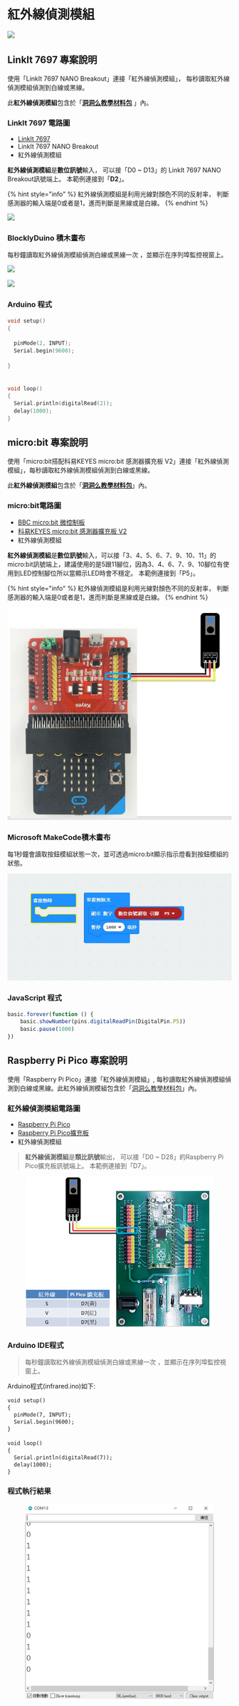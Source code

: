# 紅外線偵測模組

![](../../.gitbook/assets/linkit7697\_irsesnor\_00.png)

## LinkIt 7697 專案說明

使用「LinkIt 7697 NANO Breakout」連接「紅外線偵測模組」， 每秒讀取紅外線偵測模組偵測到白線或黑線。

此**紅外線偵測模組**包含於「[**洞洞么教學材料包**](https://www.robotkingdom.com.tw/product/rk-education-kit-001/) 」內。

### LinkIt 7697 電路圖

* [LinkIt 7697](https://www.robotkingdom.com.tw/product/linkit-7697/)
* LinkIt 7697 NANO Breakout
* 紅外線偵測模組

**紅外線偵測模組**是**數位訊號**輸入， 可以接「D0 \~ D13」的 LinkIt 7697 NANO Breakout訊號端上。 本範例連接到「**D2**」。

{% hint style="info" %}
紅外線偵測模組是利用光線對顏色不同的反射率， 判斷感測器的輸入端是0或者是1，進而判斷是黑線或是白線。
{% endhint %}

![](../../.gitbook/assets/linkit7697\_irsesnor\_01.png)

### BlocklyDuino 積木畫布

每秒鐘讀取紅外線偵測模組偵測白線或黑線一次 ，並顯示在序列埠監控視窗上。

![](../../.gitbook/assets/linkit7697\_irsesnor\_02.png)

![](../../.gitbook/assets/linkit7697\_irsesnor\_03.png)

### Arduino 程式

```c
void setup()
{

  pinMode(2, INPUT);
  Serial.begin(9600);

}


void loop()
{
  Serial.println(digitalRead(2));
  delay(1000);
}
```

## micro:bit 專案說明

使用「micro:bit搭配科易KEYES micro:bit 感測器擴充板 V2」連接「紅外線偵測模組」，每秒讀取紅外線偵測模組偵測到白線或黑線。

此**紅外線偵測模組**包含於「[**洞洞么教學材料包**](https://www.robotkingdom.com.tw/product/rk-education-kit-001/)」內。

### micro:bit電路圖

* [BBC micro:bit 微控制板
  ](https://www.robotkingdom.com.tw/product/bbc-microbit-1/)
* [科易KEYES micro:bit 感測器擴充板 V2
  ](https://www.robotkingdom.com.tw/product/keyes-microbit-sensor-breakout-v2/)
* 紅外線偵測模組

**紅外線偵測模組**是**數位訊號**輸入，可以接「3、4、5、6、7、9、10、11」的 micro:bit訊號端上，建議使用的是5跟11腳位，因為3、4、6、7、9、10腳位有使用到LED控制腳位所以當顯示LED時會不穩定。 本範例連接到「P5」。

{% hint style="info" %}
紅外線偵測模組是利用光線對顏色不同的反射率， 判斷感測器的輸入端是0或者是1，進而判斷是黑線或是白線。
{% endhint %}

![](<../../.gitbook/assets/01 (7).JPG>)

### Microsoft MakeCode積木畫布

每1秒鐘會讀取按鈕模組狀態一次，並可透過micro:bit顯示指示燈看到按鈕模組的狀態。

![](<../../.gitbook/assets/02 (7) (1) (1).jpg>)

### JavaScript 程式

```javascript
basic.forever(function () {
    basic.showNumber(pins.digitalReadPin(DigitalPin.P5))
    basic.pause(1000)
})
```





## Raspberry Pi Pico 專案說明

使用「Raspberry Pi Pico」連接「紅外線偵測模組」, 每秒讀取紅外線偵測模組偵測到白線或黑線。此紅外線偵測模組包含於「[洞洞么教學材料包](https://robotkingdom.com.tw/product/rk-education-kit-001/)」內。



### 紅外線偵測模組電路圖

* [Raspberry Pi Pico](https://robotkingdom.com.tw/product/raspberry-pi-pico/)[
  ](https://www.robotkingdom.com.tw/product/bbc-microbit-1/)
* [Raspberry Pi Pico擴充板](https://robotkingdom.com.tw/product/pipico-education-kit-001/)[
  ](https://www.robotkingdom.com.tw/product/keyes-microbit-sensor-breakout-v2/)
* 紅外線偵測模組

> **紅外線偵測模組**是**類比訊號**輸出， 可以接「D0 \~ D28」的Raspberry Pi Pico擴充板訊號端上。 本範例連接到「D7」。

<figure><img src="../../.gitbook/assets/image (7) (1).png" alt=""><figcaption></figcaption></figure>



### Arduino IDE程式

> 每秒鐘讀取紅外線偵測模組偵測白線或黑線一次 ，並顯示在序列埠監控視窗上。



Arduino程式(infrared.ino)如下:

```arduino
void setup()
{
  pinMode(7, INPUT);
  Serial.begin(9600);
}

void loop()
{
  Serial.println(digitalRead(7));
  delay(1000);
}
```



### 程式執行結果

<figure><img src="../../.gitbook/assets/image (5) (3).png" alt=""><figcaption></figcaption></figure>
